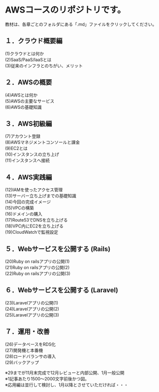 # AWSコースのリポジトリです。

教材は、各章ごとのフォルダにある「.md」ファイルをクリックしてください。

## １．クラウド概要編

(1)クラウドとは何か  
(2)SaaS/PaaS/IaaSとは  
(3)従来のインフラとのちがい、メリット

## ２．AWSの概要

(4)AWSとは何か  
(5)AWSの主要なサービス  
(6)AWSの基礎知識  

## ３．AWS初級編

(7)アカウント登録  
(8)AWSマネジメントコンソールと課金  
(9)EC2とは  
(10)インスタンスの立ち上げ  
(11)インスタンスへ接続  

## ４．AWS実践編

(12)IAMを使ったアクセス管理  
(13)サーバー立ち上げまでの基礎知識  
(14)今回の完成イメージ  
(15)VPCの構築  
(16)ドメインの購入  
(17)Route53でDNSを立ち上げる  
(18)VPC内にEC2を立ち上げる  
(19)CloudWatchで監視設定  

## ５．Webサービスを公開する (Rails)

(20)Ruby on railsアプリの公開(1)  
(21)Ruby on railsアプリの公開(2)  
(22)Ruby on railsアプリの公開(3)  

## ６．Webサービスを公開する (Laravel)

(23)Laravelアプリの公開(1)  
(24)Laravelアプリの公開(2)  
(25)Laravelアプリの公開(3)  

## ７．運用・改善

(26)データベースをRDS化  
(27)開発機と本番機  
(28)ロードバランサの導入  
(29)バックアップ  

※29までが11月末完成で12月レビューと内部公開、1月一般公開  
※1記事あたり1500〜2000文字前後かつ図。  
※応用編は並行して検討し、1月以降とさせていただければ・・・  

